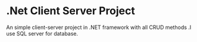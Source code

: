 # .Net Client Server Project 
An simple client-server project in .NET framework with all CRUD methods .I use SQL server for database.
